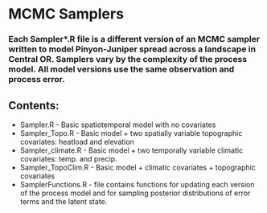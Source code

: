 # MCMC Samplers
### Each Sampler*.R file is a different version of an MCMC sampler written to model Pinyon-Juniper spread across a landscape in Central OR. Samplers vary by the complexity of the process model. All model versions use the same observation and process error.

## Contents:
* Sampler.R - Basic spatiotemporal model with no covariates
* Sampler_Topo.R - Basic model + two spatially variable topographic covariates: heatload and elevation 
* Sampler_climate.R - Basic model + two temporally variable climatic covariates: temp. and precip.
* Sampler_TopoClim.R - Basic model + climatic covariates + topographic covariates
* SamplerFunctions.R - file contains functions for updating each version of the process model and for sampling posterior  distributions of error terms and the latent state.
